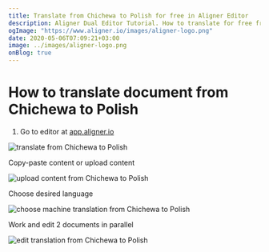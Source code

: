 ```yaml
---
title: Translate from Chichewa to Polish for free in Aligner Editor
description: Aligner Dual Editor Tutorial. How to translate for free from Chichewa to Polish. Aligner is multilingual document management platform. 
ogImage: "https://www.aligner.io/images/aligner-logo.png"
date: 2020-05-06T07:09:21+03:00
image: ../images/aligner-logo.png
onBlog: true
---
```


# How to translate document from Chichewa to Polish

1. Go to editor at [app.aligner.io](https://app.aligner.io "Aligner App web page")

![translate from Chichewa to Polish](../aligner-blank-editor.png "translate from Chichewa to Polish")

Copy-paste content or upload content

![upload content from Chichewa to Polish](../aligner-uploaded-document.png "upload content from Chichewa to Polish")

Choose desired language

![choose machine translation from Chichewa to Polish](../aligner-language-dropdown.png "choose machine translation from Chichewa to Polish")

Work and edit 2 documents in parallel

![edit translation from Chichewa to Polish](../aligner-double-sitded-editor.png "edit translation from Chichewa to Polish")

